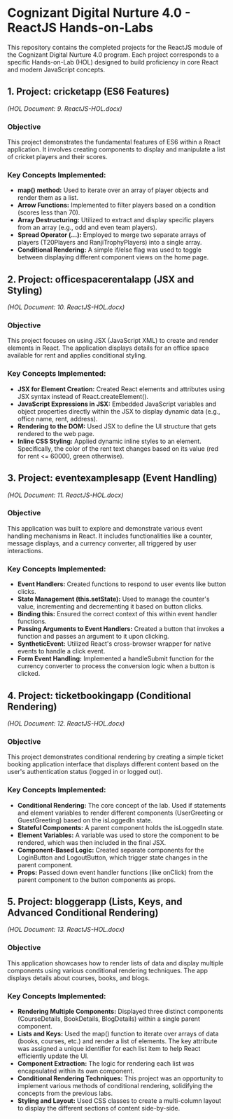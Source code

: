 # **Cognizant Digital Nurture 4.0 \- ReactJS Hands-on-Labs**

This repository contains the completed projects for the ReactJS module of the Cognizant Digital Nurture 4.0 program. Each project corresponds to a specific Hands-on-Lab (HOL) designed to build proficiency in core React and modern JavaScript concepts.

## **1\. Project: cricketapp (ES6 Features)**

*(HOL Document: 9\. ReactJS-HOL.docx)*

### **Objective**

This project demonstrates the fundamental features of ES6 within a React application. It involves creating components to display and manipulate a list of cricket players and their scores.

### **Key Concepts Implemented:**

* **map() method:** Used to iterate over an array of player objects and render them as a list.  
* **Arrow Functions:** Implemented to filter players based on a condition (scores less than 70).  
* **Array Destructuring:** Utilized to extract and display specific players from an array (e.g., odd and even team players).  
* **Spread Operator (...):** Employed to merge two separate arrays of players (T20Players and RanjiTrophyPlayers) into a single array.  
* **Conditional Rendering:** A simple if/else flag was used to toggle between displaying different component views on the home page.

## **2\. Project: officespacerentalapp (JSX and Styling)**

*(HOL Document: 10\. ReactJS-HOL.docx)*

### **Objective**

This project focuses on using JSX (JavaScript XML) to create and render elements in React. The application displays details for an office space available for rent and applies conditional styling.

### **Key Concepts Implemented:**

* **JSX for Element Creation:** Created React elements and attributes using JSX syntax instead of React.createElement().  
* **JavaScript Expressions in JSX:** Embedded JavaScript variables and object properties directly within the JSX to display dynamic data (e.g., office name, rent, address).  
* **Rendering to the DOM:** Used JSX to define the UI structure that gets rendered to the web page.  
* **Inline CSS Styling:** Applied dynamic inline styles to an element. Specifically, the color of the rent text changes based on its value (red for rent \<= 60000, green otherwise).

## **3\. Project: eventexamplesapp (Event Handling)**

*(HOL Document: 11\. ReactJS-HOL.docx)*

### **Objective**

This application was built to explore and demonstrate various event handling mechanisms in React. It includes functionalities like a counter, message displays, and a currency converter, all triggered by user interactions.

### **Key Concepts Implemented:**

* **Event Handlers:** Created functions to respond to user events like button clicks.  
* **State Management (this.setState):** Used to manage the counter's value, incrementing and decrementing it based on button clicks.  
* **Binding this:** Ensured the correct context of this within event handler functions.  
* **Passing Arguments to Event Handlers:** Created a button that invokes a function and passes an argument to it upon clicking.  
* **SyntheticEvent:** Utilized React's cross-browser wrapper for native events to handle a click event.  
* **Form Event Handling:** Implemented a handleSubmit function for the currency converter to process the conversion logic when a button is clicked.

## **4\. Project: ticketbookingapp (Conditional Rendering)**

*(HOL Document: 12\. ReactJS-HOL.docx)*

### **Objective**

This project demonstrates conditional rendering by creating a simple ticket booking application interface that displays different content based on the user's authentication status (logged in or logged out).

### **Key Concepts Implemented:**

* **Conditional Rendering:** The core concept of the lab. Used if statements and element variables to render different components (UserGreeting or GuestGreeting) based on the isLoggedIn state.  
* **Stateful Components:** A parent component holds the isLoggedIn state.  
* **Element Variables:** A variable was used to store the component to be rendered, which was then included in the final JSX.  
* **Component-Based Logic:** Created separate components for the LoginButton and LogoutButton, which trigger state changes in the parent component.  
* **Props:** Passed down event handler functions (like onClick) from the parent component to the button components as props.

## **5\. Project: bloggerapp (Lists, Keys, and Advanced Conditional Rendering)**

*(HOL Document: 13\. ReactJS-HOL.docx)*

### **Objective**

This application showcases how to render lists of data and display multiple components using various conditional rendering techniques. The app displays details about courses, books, and blogs.

### **Key Concepts Implemented:**

* **Rendering Multiple Components:** Displayed three distinct components (CourseDetails, BookDetails, BlogDetails) within a single parent component.  
* **Lists and Keys:** Used the map() function to iterate over arrays of data (books, courses, etc.) and render a list of elements. The key attribute was assigned a unique identifier for each list item to help React efficiently update the UI.  
* **Component Extraction:** The logic for rendering each list was encapsulated within its own component.  
* **Conditional Rendering Techniques:** This project was an opportunity to implement various methods of conditional rendering, solidifying the concepts from the previous labs.  
* **Styling and Layout:** Used CSS classes to create a multi-column layout to display the different sections of content side-by-side.